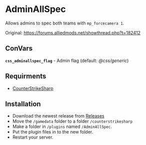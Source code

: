# AdminAllSpec
Allows admins to spec both teams with `mp_forcecamera 1`.

Original: https://forums.alliedmods.net/showthread.php?t=182412

## ConVars
**`css_adminallspec_flag`** - Admin flag (default: *@css/generic*)

## Requirments
- [CounterStrikeSharp](https://github.com/roflmuffin/CounterStrikeSharp/)

## Installation
- Download the newest release from [Releases](https://github.com/qstage/AdminAllSpec/releases)
- Move the `/gamedata` folder to a folder `/counterstrikesharp`
- Make a folder in `/plugins` named `/AdminAllSpec`.
- Put the plugin files in to the new folder.
- Restart your server.
